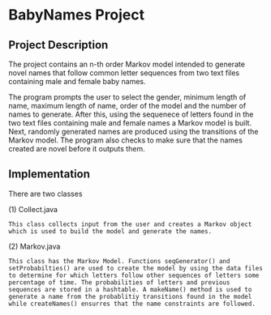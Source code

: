 # BabyNames Project

## Project Description

The project contains an n-th order Markov model intended to generate novel names that follow common letter sequences from two text files containing male and female baby names. 

The program prompts the user to select the gender, minimum length of name, maximum length of name, order of the model and the number of names to generate. After this, using the sequenece of letters found in the two text files containing male and female names a Markov model is built. Next, randomly generated names are produced using the transitions of the Markov model. The program also checks to make sure that the names created are novel before it outputs them.

## Implementation

There are two classes 

(1) Collect.java

	This class collects input from the user and creates a Markov object which is used to build the model and generate the names.

(2) Markov.java
		
	This class has the Markov Model. Functions seqGenerator() and setProbabilties() are used to create the model by using the data files to determine for which letters follow other sequences of letters some percentage of time. The probabilities of letters and previous sequences are stored in a hashtable. A makeName() method is used to generate a name from the probablitiy transitions found in the model while createNames() ensurres that the name constraints are followed. 

	

